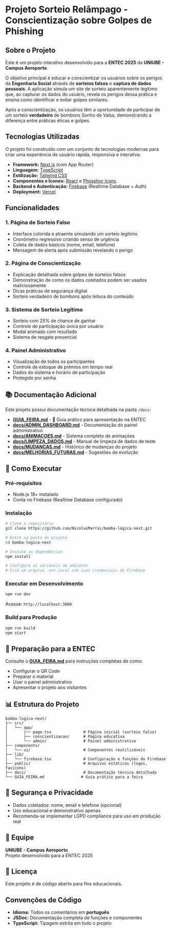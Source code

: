# Projeto Sorteio Relâmpago - Conscientização sobre Golpes de Phishing

## Sobre o Projeto

Este é um projeto interativo desenvolvido para a **ENTEC 2025** da **UNIUBE - Campus Aeroporto**.

O objetivo principal é educar e conscientizar os usuários sobre os perigos da **Engenharia Social** através de **sorteios falsos** e **captura de dados pessoais**. A aplicação simula um site de sorteio aparentemente legítimo que, ao capturar os dados do usuário, revela os perigos dessa prática e ensina como identificar e evitar golpes similares.

Após a conscientização, os usuários têm a oportunidade de participar de um sorteio **verdadeiro** de bombons Sonho de Valsa, demonstrando a diferença entre práticas éticas e golpes.

## Tecnologias Utilizadas

O projeto foi construído com um conjunto de tecnologias modernas para criar uma experiência de usuário rápida, responsiva e interativa:

-   **Framework:** [Next.js](https://nextjs.org/) (com App Router)
-   **Linguagem:** [TypeScript](https://www.typescriptlang.org/)
-   **Estilização:** [Tailwind CSS](https://tailwindcss.com/)
-   **Componentes e Ícones:** [React](https://react.dev/) e [Phosphor Icons](https://phosphoricons.com/)
-   **Backend e Autenticação:** [Firebase](https://firebase.google.com/) (Realtime Database + Auth)
-   **Deployment:** [Vercel](https://vercel.com/)

## Funcionalidades

### 1. Página de Sorteio Falso
- Interface colorida e atraente simulando um sorteio legítimo
- Cronômetro regressivo criando senso de urgência
- Coleta de dados básicos (nome, email, telefone)
- Mensagem de alerta após submissão revelando o perigo

### 2. Página de Conscientização
- Explicação detalhada sobre golpes de sorteios falsos
- Demonstração de como os dados coletados podem ser usados maliciosamente
- Dicas práticas de segurança digital
- Sorteio verdadeiro de bombons após leitura do conteúdo

### 3. Sistema de Sorteio Legítimo
- Sorteio com 25% de chance de ganhar
- Controle de participação única por usuário
- Modal animado com resultado
- Sistema de resgate presencial

### 4. Painel Administrativo
- Visualização de todos os participantes
- Controle de estoque de prêmios em tempo real
- Dados do sistema e horário de participação
- Protegido por senha

## 📚 Documentação Adicional

Este projeto possui documentação técnica detalhada na pasta `/docs`:

- **[GUIA_FEIRA.md](GUIA_FEIRA.md)** - 🎯 Guia prático para apresentação na ENTEC
- **[docs/ADMIN_DASHBOARD.md](docs/ADMIN_DASHBOARD.md)** - Documentação do painel administrativo
- **[docs/ANIMACOES.md](docs/ANIMACOES.md)** - Sistema completo de animações
- **[docs/LIMPEZA_DADOS.md](docs/LIMPEZA_DADOS.md)** - Manual de limpeza de dados de teste
- **[docs/MUDANCAS.md](docs/MUDANCAS.md)** - Histórico de mudanças do projeto
- **[docs/MELHORIAS_FUTURAS.md](docs/MELHORIAS_FUTURAS.md)** - Sugestões de evolução

## 🚀 Como Executar

### Pré-requisitos
- Node.js 18+ instalado
- Conta no Firebase (Realtime Database configurado)

### Instalação

```bash
# Clone o repositório
git clone https://github.com/NicolasMarrai/bomba-logica-next.git

# Entre na pasta do projeto
cd bomba-logica-next

# Instale as dependências
npm install

# Configure as variáveis de ambiente
# Crie um arquivo .env.local com suas credenciais do Firebase
```

### Executar em Desenvolvimento

```bash
npm run dev
```

Acesse: `http://localhost:3000`

### Build para Produção

```bash
npm run build
npm start
```

## 🎪 Preparação para a ENTEC

Consulte o **[GUIA_FEIRA.md](GUIA_FEIRA.md)** para instruções completas de como:
- Configurar o QR Code
- Preparar o material
- Usar o painel administrativo
- Apresentar o projeto aos visitantes

## 📊 Estrutura do Projeto

```
bomba-logica-next/
├── src/
│   └── app/
│       ├── page.tsx              # Página inicial (sorteio falso)
│       ├── conscientizacao/      # Página educativa
│       └── admin/                # Painel administrativo
├── components/
│   └── ui/                       # Componentes reutilizáveis
├── lib/
│   └── firebase.tsx              # Configuração e funções do Firebase
├── public/                       # Arquivos estáticos (logos, favicons)
├── docs/                         # Documentação técnica detalhada
└── GUIA_FEIRA.md                # Guia prático para a feira
```

## 🔐 Segurança e Privacidade

- Dados coletados: nome, email e telefone (opcional)
- Uso educacional e demonstrativo apenas
- Recomenda-se implementar LGPD compliance para uso em produção real

## 👥 Equipe

**UNIUBE - Campus Aeroporto**  
Projeto desenvolvido para a ENTEC 2025

## 📄 Licença

Este projeto é de código aberto para fins educacionais.

## Convenções de Código

-   **Idioma:** Todos os comentários em **português**
-   **JSDoc:** Documentação completa de funções e componentes
-   **TypeScript:** Tipagem estrita em todo o projeto